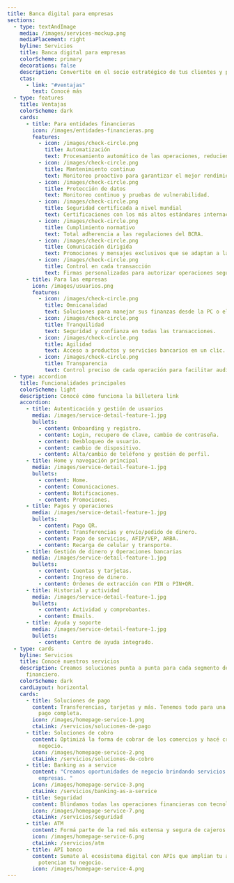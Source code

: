 ```yaml
---
title: Banca digital para empresas
sections:
  - type: textAndImage
    media: /images/services-mockup.png
    mediaPlacement: right
    byline: Servicios
    title: Banca digital para empresas
    colorScheme: primary
    decorations: false
    description: Convertite en el socio estratégico de tus clientes y potenciá su crecimiento. Ofrecé una plataforma integral para gestionar transferencias, cheques electrónicos, pago de haberes, ¡y mucho más!
    ctas:
      - link: "#ventajas"
        text: Conocé más
  - type: features
    title: Ventajas
    colorScheme: dark
    cards:
      - title: Para entidades financieras
        icon: /images/entidades-financieras.png
        features:
          - icon: /images/check-circle.png
            title: Automatización
            text: Procesamiento automático de las operaciones, reduciendo costos.
          - icon: /images/check-circle.png
            title: Mantenimiento continuo
            text: Monitoreo proactivo para garantizar el mejor rendimiento.
          - icon: /images/check-circle.png
            title: Protección de datos
            text: Monitoreo continuo y pruebas de vulnerabilidad.
          - icon: /images/check-circle.png
            title: Seguridad certificada a nivel mundial
            text: Certificaciones con los más altos estándares internacionales de seguridad.
          - icon: /images/check-circle.png
            title: Cumplimiento normativo
            text: Total adherencia a las regulaciones del BCRA.
          - icon: /images/check-circle.png
            title: Comunicación dirigida
            text: Promociones y mensajes exclusivos que se adaptan a la estrategia de venta.
          - icon: /images/check-circle.png
            title: Control en cada transacción
            text: Firmas personalizadas para autorizar operaciones según montos, usuarios y niveles de aprobación.
      - title: Para las empresas
        icon: /images/usuarios.png
        features:
          - icon: /images/check-circle.png
            title: Omnicanalidad
            text: Soluciones para manejar sus finanzas desde la PC o el celular. 
          - icon: /images/check-circle.png
            title: Tranquilidad
            text: Seguridad y confianza en todas las transacciones.
          - icon: /images/check-circle.png
            title: Agilidad
            text: Acceso a productos y servicios bancarios en un clic.
          - icon: /images/check-circle.png
            title: Transparencia
            text: Control preciso de cada operación para facilitar auditorías.
  - type: accordion
    title: Funcionalidades principales
    colorScheme: light
    description: Conocé cómo funciona la billetera link
    accordion:
      - title: Autenticación y gestión de usuarios
        media: /images/service-detail-feature-1.jpg
        bullets:
          - content: Onboarding y registro.
          - content: Login, recupero de clave, cambio de contraseña.
          - content: Desbloqueo de usuario.
          - content: cambio de dispositivo.
          - content: Alta/cambio de teléfono y gestión de perfil.
      - title: Home y navegación principal
        media: /images/service-detail-feature-1.jpg
        bullets:
          - content: Home.
          - content: Comunicaciones.
          - content: Notificaciones.
          - content: Promociones.
      - title: Pagos y operaciones
        media: /images/service-detail-feature-1.jpg
        bullets:
          - content: Pago QR.
          - content: Transferencias y envío/pedido de dinero.
          - content: Pago de servicios, AFIP/VEP, ARBA.
          - content: Recarga de celular y transporte.
      - title: Gestión de dinero y Operaciones bancarias
        media: /images/service-detail-feature-1.jpg
        bullets:
          - content: Cuentas y tarjetas.
          - content: Ingreso de dinero.
          - content: Órdenes de extracción con PIN o PIN+QR.
      - title: Historial y actividad
        media: /images/service-detail-feature-1.jpg
        bullets:
          - content: Actividad y comprobantes.
          - content: Emails.
      - title: Ayuda y soporte
        media: /images/service-detail-feature-1.jpg
        bullets:
          - content: Centro de ayuda integrado.
  - type: cards
    byline: Servicios
    title: Conocé nuestros servicios
    description: Creamos soluciones punta a punta para cada segmento del ecosistema
      financiero.
    colorScheme: dark
    cardLayout: horizontal
    cards:
      - title: Soluciones de pago
        content: Transferencias, tarjetas y más. Tenemos todo para una experiencia de
          pago completa.
        icon: /images/homepage-service-1.png
        ctaLink: /servicios/soluciones-de-pago
      - title: Soluciones de cobro
        content: Optimizá la forma de cobrar de los comercios y hacé crecer cada
          negocio.
        icon: /images/homepage-service-2.png
        ctaLink: /servicios/soluciones-de-cobro
      - title: Banking as a service
        content: "Creamos oportunidades de negocio brindando servicios a bancos y
          empresas. "
        icon: /images/homepage-service-3.png
        ctaLink: /servicios/banking-as-a-service
      - title: Seguridad
        content: Blindamos todas las operaciones financieras con tecnología de punta y estándares globales.
        icon: /images/homepage-service-7.png
        ctaLink: /servicios/seguridad
      - title: ATM
        content: Formá parte de la red más extensa y segura de cajeros de todo el país.
        icon: /images/homepage-service-6.png
        ctaLink: /servicios/atm
      - title: API banco
        content: Sumate al ecosistema digital con APIs que amplían tu alcance y
          potencian tu negocio.
        icon: /images/homepage-service-4.png
---
```

